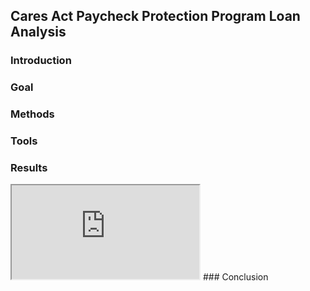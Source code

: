 ## Cares Act Paycheck Protection Program Loan Analysis

### Introduction

### Goal

### Methods

### Tools

### Results

<iframe src="https://scopewave.clicdata.com/v/inOUN6e0IuDN"></iframe>
### Conclusion